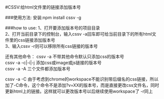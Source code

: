 #CSSV:给html文件里的链接添加版本号

###使用方法:
安装:npm install cssv -g

###how to use:
1、打开要添加版本号的项目目录<br>
2、打开当前目录下的控制台，输入cssv -a回车即可给当前目录下的所有html文件里的css链接添加版本号<br>
3、输入cssv -r则可以移除所有css链接的版本号<br>

还有其他命令：
cssv -a  不带其他命令默认只添加css的版本号<br>
cssv -a -c|-i|-j  添加css或image或js链接的版本号<br>
cssv -a -A 三个文件都添加版本号<br>

cssv -a -C    由于考虑到chrome的workspace不能识别带后缀名的css链接，所以加了-C命令，这个命令不是添加?v=XX的版本号，而是直接更改css文件名，同时更新html上的链接。这样就可以更改版本号以后继续使用workspace了
-r同上